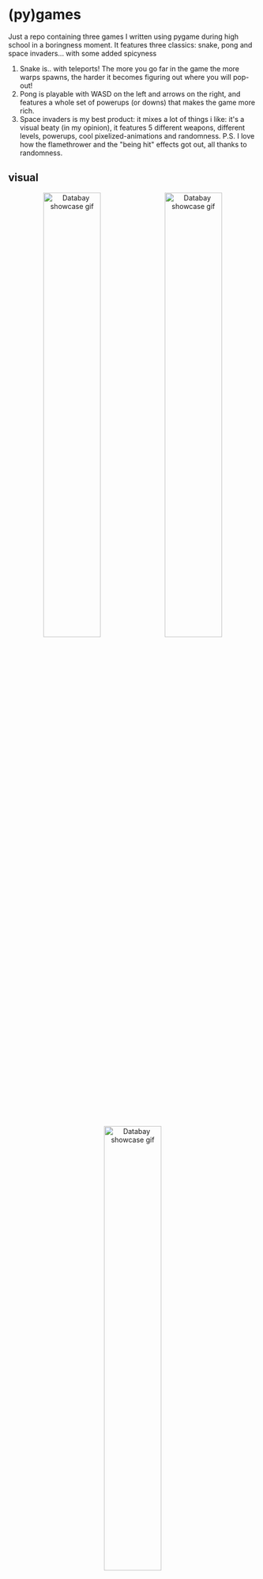 # (py)games

Just a repo containing three games I written using pygame during high school in a boringness moment. It features three classics: snake, pong and space invaders... with some added spicyness
1) Snake is.. with teleports! The more you go far in the game the more warps spawns, the harder it becomes figuring out where you will pop-out!
2) Pong is playable with WASD on the left and arrows on the right, and features a whole set of powerups (or downs) that makes the game more rich.
3) Space invaders is my best product: it mixes a lot of things i like: it's a visual beaty (in my opinion), it features 5 different weapons, different levels, powerups, cool pixelized-animations and randomness. P.S. I love how the flamethrower and the "being hit" effects got out, all thanks to randomness.

## visual

<p align="center">
    <img src="https://github.com/albertomors/pygame/blob/7d03baafe88a17f1e6d7fc950e5ac9e738b95f5b/res/inv1.gif" alt="Databay showcase gif" title="Databay showcase gif" width="48%"/>
    <img src="https://github.com/albertomors/pygame/blob/7d03baafe88a17f1e6d7fc950e5ac9e738b95f5b/res/inv2.gif" alt="Databay showcase gif" title="Databay showcase gif" width="48%"/>
</p>
<p align="center">
    <img src="https://github.com/albertomors/pygame/blob/7d03baafe88a17f1e6d7fc950e5ac9e738b95f5b/res/snek1.gif" alt="Databay showcase gif" title="Databay showcase gif" width="48%"/>
</p>

## Usage
You will need `pygame` to run them, to install it, just run `pip install pygame` from the terminal you're running python.

## License
This project is licensed under the MIT License. See the [LICENSE](LICENSE) file for more details.
